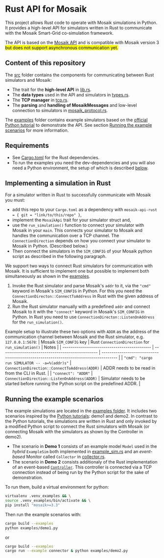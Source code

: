 # Rust API for Mosaik

This project allows Rust code to operate with Mosaik simulations in Python.
It provides a high-level API for simulators written in Rust to communicate with the Mosaik Smart-Grid co-simulation framework.

The API is based on the [Mosaik API](https://mosaik.readthedocs.io/en/3.3.3/api.html) and is compatible with Mosaik version 3 <mark>but does not support asynchronous communication yet.</mark>

## Content of this repository
The [src](./src/) folder contains the components for communicating between Rust simulators and Mosaik:
  - The trait for the **high-level API** in [lib.rs](./src/lib.rs).
  - The **data types** used in the API and simulators in [types.rs](./src/types.rs).
  - The **TCP manager** in [tcp.rs](./src/tcp.rs).
  - The **parsing** and **handling of MosaikMessages** and low-level connection to simulators in [mosaik_protocol.rs](./src/mosaik_protocol.rs).

The [examples](./examples/) folder contains example simulators based on the [official Python tutorial](https://mosaik.readthedocs.io/en/3.3.3/tutorials/index.html) to demonstrate the API. See section [Running the example scenarios](#running-the-example-scenarios) for more information.

## Requirements
- See [Cargo.toml](./Cargo.toml) for the Rust dependencies.
- To run the examples you need the dev-dependencies and you will also need a Python environment, the setup of which is described [below](#running-the-example-scenarios).

## Implementing a simulation in Rust
For a simulator written in Rust to successfully communicate with Mosaik you must:
- add this repo to your `Cargo.toml` as a dependency with `mosaik-api-rust = { git = "link/to/this/repo" }`,
- implement the `MosaikApi`  trait for your simulator struct and,
- use the `run_simulation()` function to connect your simulator with Mosaik in your `main`. This connects your simulator to Mosaik and handles the communication over a TCP channel. The `ConnectionDirection` depends on how you connect your simulator to Mosaik in Python. (Described below.)
- Then connect the simulators in the `SIM_CONFIG` of your Mosaik python script as described in the following paragraph.

We support two ways to connect Rust simulators for communication with Mosaik. It is sufficient to implement one but possible to implement both simultaneously as shown in the [examples](#running-the-example-scenarios).
1. Invoke the Rust simulator and parse Mosaik's `addr` to it, via the `"cmd"` keyword in Mosaik's `SIM_CONFIG` in Python. For this you need the `ConnectionDirecton::ConnectToAddress` in Rust with the given address of Mosaik.
2. Run the Rust simulator manually with a predefined `addr` and connect Mosaik to it with the `"connect"` keyword in Mosaik's `SIM_CONFIG` in Python. In Rust you need to use `ConnectionDirecton::ListenOnAddress` for the `run_simulation()`.

Example setup to illustrate these two options with `ADDR` as the address of the communication channel between Mosaik and the Rust simulator, e.g. `127.0.0.1:5678`:
| Mosaik `SIM_CONFIG` key                       | Rust `ConnectionDirection` for `run_simulation()` | Notes                                                                                  |
| --------------------------------------------- | ------------------------------------------------- | -------------------------------------------------------------------------------------- |
| `"cmd": "cargo run SIMULATOR -- -a=%(addr)s"` | `ConnectionDirection::ConnectToAddress(ADDR)`     | ADDR needs to be read in from the CLI in Rust.                                         |
| `"connect": "ADDR"`                           | `ConnectionDirection::ListenOnAddress(ADDR)`      | Simulator needs to be started before running the Python script on the predefined ADDR. |

## Running the example scenarios

The example simulations are located in the [examples folder](./examples/).
It includes two scenarios inspired by the [Python tutorials](https://mosaik.readthedocs.io/en/3.3.3/tutorials/index.html): demo1 and demo2.
In contrast to the Python tutorials, the simulations are written in Rust and only invoked by a modified Python script to connect the Rust simulators with Mosaik (or connecting Mosaik with the simulators as shown by the Controller in demo2).
- The scenario in **Demo 1** consists of an example model `Model` used in the *hybrid* `ExampleSim` both implemented in [example_sim.rs](./examples/example_sim.rs) and an *event-based* Monitor called `Collector` in [collector.rs](./examples/collector.rs).
- The scenario in **Demo 2** consists additionaly of the Rust implementation of an event-based [`Controller`](./examples/controller.rs). This controller is connected via a TCP connection instead of being run by the Python script for the sake of demonstration.

To run them, build a virtual environment for python:

```bash
virtualenv .venv_examples && \
source .venv_examples/bin/activate && \
pip install "mosaik>=3.3"
```

Then run the example scenarios with:

```bash
cargo build --examples
python examples/demo1.py
```
or
```bash
cargo build --examples
cargo run --example connector & python examples/demo2.py
```
